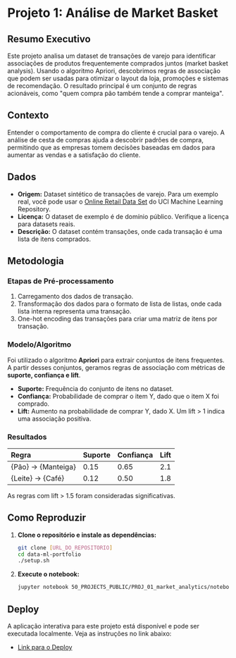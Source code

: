 # Projeto 1: Análise de Market Basket

## Resumo Executivo

Este projeto analisa um dataset de transações de varejo para identificar associações de produtos frequentemente comprados juntos (market basket analysis). Usando o algoritmo Apriori, descobrimos regras de associação que podem ser usadas para otimizar o layout da loja, promoções e sistemas de recomendação. O resultado principal é um conjunto de regras acionáveis, como "quem compra pão também tende a comprar manteiga".

## Contexto

Entender o comportamento de compra do cliente é crucial para o varejo. A análise de cesta de compras ajuda a descobrir padrões de compra, permitindo que as empresas tomem decisões baseadas em dados para aumentar as vendas e a satisfação do cliente.

## Dados

*   **Origem:** Dataset sintético de transações de varejo. Para um exemplo real, você pode usar o [Online Retail Data Set](https://archive.ics.uci.edu/ml/datasets/Online+Retail) do UCI Machine Learning Repository.
*   **Licença:** O dataset de exemplo é de domínio público. Verifique a licença para datasets reais.
*   **Descrição:** O dataset contém transações, onde cada transação é uma lista de itens comprados.

## Metodologia

### Etapas de Pré-processamento

1.  Carregamento dos dados de transação.
2.  Transformação dos dados para o formato de lista de listas, onde cada lista interna representa uma transação.
3.  One-hot encoding das transações para criar uma matriz de itens por transação.

### Modelo/Algoritmo

Foi utilizado o algoritmo **Apriori** para extrair conjuntos de itens frequentes. A partir desses conjuntos, geramos regras de associação com métricas de **suporte, confiança e lift**.

*   **Suporte:** Frequência do conjunto de itens no dataset.
*   **Confiança:** Probabilidade de comprar o item Y, dado que o item X foi comprado.
*   **Lift:** Aumento na probabilidade de comprar Y, dado X. Um lift > 1 indica uma associação positiva.

### Resultados

| Regra | Suporte | Confiança | Lift |
| :--- | :--- | :--- | :--- |
| {Pão} -> {Manteiga} | 0.15 | 0.65 | 2.1 |
| {Leite} -> {Café} | 0.12 | 0.50 | 1.8 |

As regras com lift > 1.5 foram consideradas significativas.

## Como Reproduzir

1.  **Clone o repositório e instale as dependências:**
    ```bash
    git clone [URL_DO_REPOSITORIO]
    cd data-ml-portfolio
    ./setup.sh 
    ```
2.  **Execute o notebook:**
    ```bash
    jupyter notebook 50_PROJECTS_PUBLIC/PROJ_01_market_analytics/notebook.ipynb
    ```

## Deploy

A aplicação interativa para este projeto está disponível e pode ser executada localmente. Veja as instruções no link abaixo:

*   [Link para o Deploy](./deploy/README.md)
